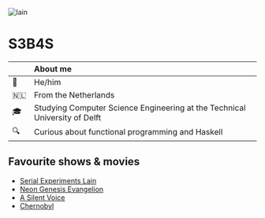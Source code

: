 ![lain](https://user-images.githubusercontent.com/17083334/132076649-deb6ae63-22b4-4edb-a53a-5a9afbb8e43f.gif)

# S3B4S

|   |  About me  |
| :-- | :-- |
| 👨| He/him |
| 🇳🇱 | From the Netherlands |
| 🎓| Studying Computer Science Engineering at the Technical University of Delft |
| 🔍| Curious about functional programming and Haskell |


## Favourite shows & movies
- [Serial Experiments Lain](https://myanimelist.net/anime/339/Serial_Experiments_Lain)
- [Neon Genesis Evangelion](https://myanimelist.net/anime/30/Neon_Genesis_Evangelion?q=neon%20genes&cat=anime)
- [A Silent Voice](https://myanimelist.net/anime/28851/Koe_no_Katachi?q=koe%20no%20katachi&cat=anime)
- [Chernobyl](https://www.imdb.com/title/tt7366338/)

<!--
**S3B4S/S3B4S** is a ✨ _special_ ✨ repository because its `README.md` (this file) appears on your GitHub profile.

Here are some ideas to get you started:

- 🔭 I’m currently working on ...
- 🌱 I’m currently learning ...
- 👯 I’m looking to collaborate on ...
- 🤔 I’m looking for help with ...
- 💬 Ask me about ...
- 📫 How to reach me: ...
- 😄 Pronouns: ...
- ⚡ Fun fact: ...
-->

